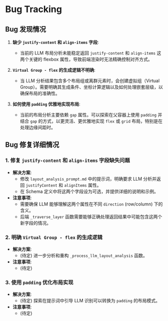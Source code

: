 # Bug Tracking

## Bug 发现情况

1.  **缺少 `justify-content` 和 `align-items` 字段**:
    *   当前的 LLM 布局分析未能稳定返回 `justify-content` 和 `align-items` 这两个关键的 flexbox 属性，导致前端渲染时无法精确控制对齐方式。

2.  **`Virtual Group - flex` 的生成逻辑不明确**:
    *   当 LLM 分析结果包含多个布局组或离群元素时，会创建虚拟组（Virtual Group）。需要明确其生成条件、坐标计算逻辑以及如何处理嵌套层级，以确保布局的准确性。

3.  **如何使用 `padding` 优雅地实现布局**:
    *   当前的布局分析主要依赖 `gap` 属性。可以探索在父容器上使用 `padding` 并结合 `gap` 的方式，以更灵活、更优雅地实现 `flex` 或 `grid` 布局，特别是在处理边缘间距时。

## Bug 修复详细情况

### 1. 修复 `justify-content` 和 `align-items` 字段缺失问题

*   **解决方案**:
    *   修改 `layout_analysis_prompt.md` 中的提示词，明确要求 LLM 分析并返回 `justifyContent` 和 `alignItems` 属性。
    *   在 Schema 定义中将这两个字段设为可选，并提供详细的说明和示例。
*   **注意事项**:
    *   需要确保 LLM 能够理解这两个属性在不同 `direction` (row/column) 下的含义。
    *   后端 `_traverse_layer` 函数需要能够正确处理返回结果中可能包含这两个新字段的情况。

### 2. 明确 `Virtual Group - flex` 的生成逻辑

*   **解决方案**:
    *   (待定) 进一步分析和重构 `_process_llm_layout_analysis` 函数。
*   **注意事项**:
    *   (待定)

### 3. 使用 `padding` 优化布局实现

*   **解决方案**:
    *   (待定) 探索在提示词中引导 LLM 识别可以转换为 `padding` 的布局模式。
*   **注意事项**:
    *   (待定)
